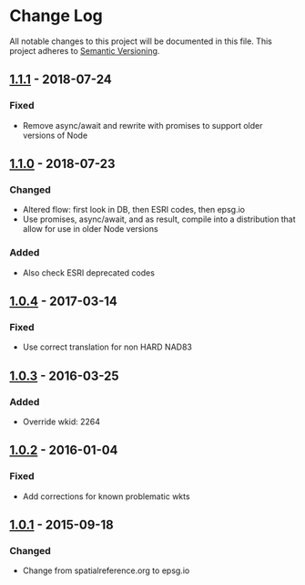# Change Log
All notable changes to this project will be documented in this file.
This project adheres to [Semantic Versioning](http://semver.org/).

## [1.1.1] - 2018-07-24
### Fixed
* Remove async/await and rewrite with promises to support older versions of Node

## [1.1.0] - 2018-07-23
### Changed
* Altered flow: first look in DB, then ESRI codes, then epsg.io
* Use promises, async/await, and as result, compile into a distribution that allow for use in older Node versions

### Added
* Also check ESRI deprecated codes

## [1.0.4] - 2017-03-14
### Fixed
* Use correct translation for non HARD NAD83

## [1.0.3] - 2016-03-25
### Added
* Override wkid: 2264

## [1.0.2] - 2016-01-04
### Fixed
* Add corrections for known problematic wkts

## [1.0.1] - 2015-09-18
### Changed
* Change from spatialreference.org to epsg.io

[1.1.1]: https://github.com/koopjs/spatialreference/compare/v1.1.0...v1.1.1
[1.1.0]: https://github.com/koopjs/spatialreference/compare/v1.0.4...v1.1.0
[1.0.4]: https://github.com/koopjs/spatialreference/compare/v1.0.3...v1.0.4
[1.0.3]: https://github.com/koopjs/spatialreference/compare/v1.0.3...v1.0.2
[1.0.2]: https://github.com/koopjs/spatialreference/compare/v1.0.2...v1.0.1
[1.0.1]: https://github.com/koopjs/spatialreference/compare/v1.0.0...v1.0.1
